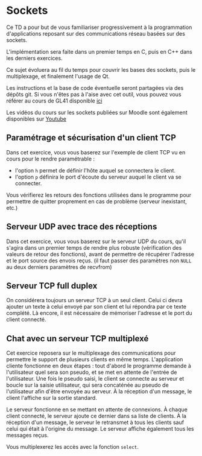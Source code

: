 # Sockets

Ce TD a pour but de vous familiariser progressivement à la programmation d'applications reposant sur des communications réseau basées sur des sockets.

L'implémentation sera faite dans un premier temps en C, puis en C++ dans les derniers exercices.

Ce sujet évoluera au fil du temps pour couvrir les bases des sockets, puis le multiplexage, et finalement l'usage de Qt.

Les instructions et la base de code éventuelle seront partagées via des dépôts git. Si vous n'êtes pas à l'aise avec cet outil, vous pouvez vous référer au cours de GL41 disponible [ici](https://www.youtube.com/watch?v=jJBODtE_Rts&list=PLNgzB9uJ0Ss58ZdoPk1vueOMYYdfBkKoS)

Les vidéos du cours sur les sockets publiées sur Moodle sont également disponibles sur [Youtube](https://www.youtube.com/watch?v=4goPrs4NtOk&list=PLNgzB9uJ0Ss4nsIBJV8j8XJwYzwV43nk2)

## Paramétrage et sécurisation d'un client TCP

Dans cet exercice, vous vous baserez sur l'exemple de client TCP vu en cours pour le rendre paramétrable :

- l'option `h` permet de définir l'hôte auquel se connectera le client.
- l'option `p` définira le port d'écoute du serveur auquel le client va se connecter.

Vous vérifierez les retours des fonctions utilisées dans le programme pour permettre de quitter proprement en cas de problème (serveur inexistant, etc.)

## Serveur UDP avec trace des réceptions

Dans cet exercice, vous vous baserez sur le serveur UDP du cours, qu'il s'agira dans un premier temps de rendre plus robuste (vérification des valeurs de retour des fonctions), avant de permettre de récupérer l'adresse et le port source des envois reçus. (il faut passer des paramètres non `NULL` au deux derniers paramètres de recvfrom)

## Serveur TCP full duplex

On considérera toujours un serveur TCP à un seul client. Celui ci devra ajouter un texte à celui envoyé par son client et lui répondra par ce texte complété. Là encore, il est nécessaire de mémoriser l'adresse et le port du client connecté.

## Chat avec un serveur TCP multiplexé

Cet exercice reposera sur le multiplexage des communications pour permettre le support de plusieurs clients en même temps. L'application cliente fonctionne en deux étapes : tout d'abord le programme demande à l'utilisateur quel sera son pseudo, et se met en attente de l'entrée de l'utilisateur. Une fois le pseudo saisi, le client se connecte au serveur et boucle sur la saisie utilisateur, qui sera concaténée au pseudo de l'utilisateur afin d'être envoyée au serveur. À la réception d'un message, le client l'affiche sur la sortie standard.

Le serveur fonctionne en se mettant en attente de connexions. À chaque client connecté, le serveur ajoute ce dernier dans sa liste de clients. À la réception d'un message, le serveur le retransmet à tous les clients sauf celui qui était à l'origine du message. Le serveur affiche également tous les messages reçus.

Vous multiplexerez les accès avec la fonction `select`.
